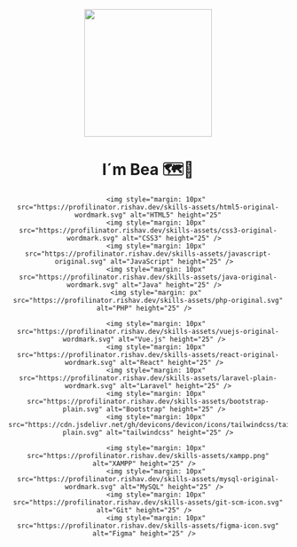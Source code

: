 
<div align = center>
<img src="https://miro.medium.com/max/2048/1*OohqW5DGh9CQS4hLY5FXzA.png" height="230"/>
  <h1 align = center > I´m Bea 🗺️👋</h1>
</div>
  <div align="center"> 
    
        <img style="margin: 10px" src="https://profilinator.rishav.dev/skills-assets/html5-original-wordmark.svg" alt="HTML5" height="25"
        <img style="margin: 10px" src="https://profilinator.rishav.dev/skills-assets/css3-original-wordmark.svg" alt="CSS3" height="25" />  
        <img style="margin: 10px" src="https://profilinator.rishav.dev/skills-assets/javascript-original.svg" alt="JavaScript" height="25" />  
        <img style="margin: 10px" src="https://profilinator.rishav.dev/skills-assets/java-original-wordmark.svg" alt="Java" height="25" />  
        <img style="margin: px" src="https://profilinator.rishav.dev/skills-assets/php-original.svg" alt="PHP" height="25" />  
    
        <img style="margin: 10px" src="https://profilinator.rishav.dev/skills-assets/vuejs-original-wordmark.svg" alt="Vue.js" height="25" />  
        <img style="margin: 10px" src="https://profilinator.rishav.dev/skills-assets/react-original-wordmark.svg" alt="React" height="25" />  
        <img style="margin: 10px" src="https://profilinator.rishav.dev/skills-assets/laravel-plain-wordmark.svg" alt="Laravel" height="25" />
        <img style="margin: 10px" src="https://profilinator.rishav.dev/skills-assets/bootstrap-plain.svg" alt="Bootstrap" height="25" />  
        <img style="margin: 10px" src="https://cdn.jsdelivr.net/gh/devicons/devicon/icons/tailwindcss/tailwindcss-plain.svg" alt="tailwindcss" height="25" />

        <img style="margin: 10px" src="https://profilinator.rishav.dev/skills-assets/xampp.png" alt="XAMPP" height="25" />  
        <img style="margin: 10px" src="https://profilinator.rishav.dev/skills-assets/mysql-original-wordmark.svg" alt="MySQL" height="25" />  
        <img style="margin: 10px" src="https://profilinator.rishav.dev/skills-assets/git-scm-icon.svg" alt="Git" height="25" />  
        <img style="margin: 10px" src="https://profilinator.rishav.dev/skills-assets/figma-icon.svg" alt="Figma" height="25" />  
   </div> 

<!--

**Trabanco/Trabanco** is a ✨ _special_ ✨ repository because its `README.md` (this file) appears on your GitHub profile.

Here are some ideas to get you started:

- 🔭 I’m currently working on ...
- 🌱 I’m currently learning ...
- 👯 I’m looking to collaborate on ...
- 🤔 I’m looking for help with ...
- 💬 Ask me about ...
- 📫 How to reach me: ...
- 😄 Pronouns: ...
- ⚡ Fun fact: ...
-->


